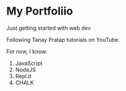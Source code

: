 # My Portfoliio

Just getting started with web dev 

Following Tanay Pratap tutorials on YouTube.


For now, I know:
1. JavaScript
1. NodeJS
1. Repl.it
1. CHALK
